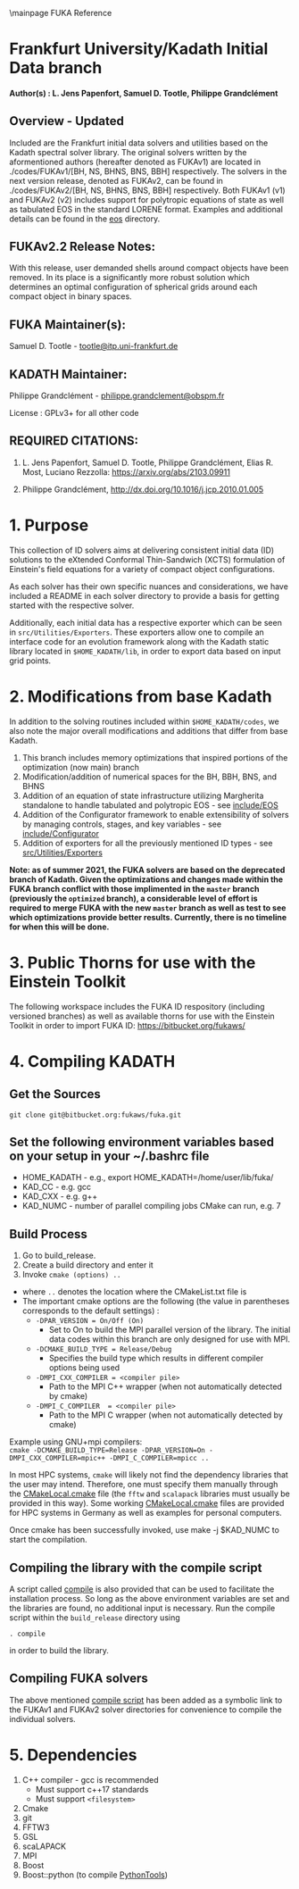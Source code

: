 \mainpage FUKA Reference
# Frankfurt University/Kadath Initial Data branch
#### Author(s)    : L. Jens Papenfort, Samuel D. Tootle, Philippe Grandclément

## Overview - Updated
Included are the Frankfurt initial data solvers and utilities based on the Kadath
  spectral solver library.  The original solvers written by the aformentioned authors
  (hereafter denoted as FUKAv1) are located in ./codes/FUKAv1/[BH, NS, BHNS, BNS, BBH] respectively.
  The solvers in the next version release, denoted as FUKAv2, can be found in ./codes/FUKAv2/[BH, NS, BHNS, BNS, BBH] respectively.
	Both FUKAv1 (v1) and FUKAv2 (v2) includes support for polytropic equations of state as well as tabulated EOS
  in the standard LORENE format.  Examples and additional details can be found in the [eos](https://bitbucket.org/fukaws/fuka/src/fuka/eos/) directory.

## FUKAv2.2 Release Notes:
With this release, user demanded shells around compact objects have been removed.  In its place is a significantly more robust solution
which determines an optimal configuration of spherical grids around each compact object in binary spaces. 
  
## FUKA Maintainer(s):  

Samuel D. Tootle - tootle@itp.uni-frankfurt.de

## KADATH Maintainer:
Philippe Grandclément - philippe.grandclement@obspm.fr

License      : GPLv3+ for all other code  

## REQUIRED CITATIONS:

1) L. Jens Papenfort, Samuel D. Tootle, Philippe Grandclément, Elias R. Most, Luciano Rezzolla: https://arxiv.org/abs/2103.09911  
  
2) Philippe Grandclément, http://dx.doi.org/10.1016/j.jcp.2010.01.005  

# 1. Purpose

This collection of ID solvers aims at delivering consistent initial data (ID)
solutions to the eXtended Conformal Thin-Sandwich (XCTS) formulation of
Einstein's field equations for a variety of compact object configurations.
  
As each solver has their own specific nuances and considerations, we have included
a README in each solver directory to provide a basis for getting started with the 
respective solver.  
  
Additionally, each initial data has a respective exporter which can be seen 
in `src/Utilities/Exporters`.  These exporters allow one to compile an interface code 
for an evolution framework along with the Kadath static library located in `$HOME_KADATH/lib`, in 
order to export data based on input grid points.  

# 2. Modifications from base Kadath

In addition to the solving routines included within `$HOME_KADATH/codes`, we also note the major overall modifications 
and additions that differ from base Kadath.  
1.  This branch includes memory optimizations that inspired portions of the optimization (now main) branch  
2.  Modification/addition of numerical spaces for the BH, BBH, BNS, and BHNS  
3.  Addition of an equation of state infrastructure utilizing Margherita standalone to handle
tabulated and polytropic EOS - see [include/EOS](https://bitbucket.org/fukaws/fuka/src/fuka/include/EOS)  
4.  Addition of the Configurator framework to enable extensibility of solvers by managing controls,
stages, and key variables - see [include/Configurator](https://bitbucket.org/fukaws/fuka/src/fuka/include/Configurator)  
5.  Addition of exporters for all the previously mentioned ID types - see [src/Utilities/Exporters](https://bitbucket.org/fukaws/fuka/src/fuka/src/Utilities/Exporters)

**Note: as of summer 2021, the FUKA solvers are based on the deprecated branch of Kadath.  Given the optimizations and changes made
within the FUKA branch conflict with those implimented in the `master` branch (previously the `optimized` branch), a considerable
level of effort is required to merge FUKA with the new `master` branch as well as test to see which optimizations provide better results.
Currently, there is no timeline for when this will be done.**

# 3. Public Thorns for use with the Einstein Toolkit

The following workspace includes the FUKA ID respository (including versioned branches) 
as well as available thorns for use with the Einstein Toolkit in order to import FUKA ID:
https://bitbucket.org/fukaws/



# 4. Compiling KADATH

## Get the Sources

`git clone git@bitbucket.org:fukaws/fuka.git`

## Set the following environment variables based on your setup in your ~/.bashrc file

- HOME_KADATH - e.g., export HOME_KADATH=/home/user/lib/fuka/
- KAD_CC - e.g. gcc
- KAD_CXX - e.g. g++
- KAD_NUMC - number of parallel compiling jobs CMake can run, e.g. 7

## Build Process

1. Go to build_release.
2. Create a build directory and enter it
3. Invoke `cmake (options) ..`
  - where `..` denotes the location where the CMakeList.txt file is
  - The important cmake options are the following (the value in parentheses corresponds to the default settings) :
    - `-DPAR_VERSION = On/Off (On)`
      - Set to On to build the MPI parallel version of the library. The initial data codes within this branch are only designed for use with MPI.
    - `-DCMAKE_BUILD_TYPE = Release/Debug`
      - Specifies the build type which results in different compiler options being used
    - `-DMPI_CXX_COMPILER = <compiler pile>`
      - Path to the MPI C++ wrapper (when not automatically detected by cmake)
    - `-DMPI_C_COMPILER  = <compiler pile>`
      - Path to the MPI C wrapper (when not automatically detected by cmake)

Example using GNU+mpi compilers:  
    `cmake -DCMAKE_BUILD_TYPE=Release -DPAR_VERSION=On -DMPI_CXX_COMPILER=mpic++ -DMPI_C_COMPILER=mpicc ..`

In most HPC systems, `cmake` will likely not find the dependency libraries that the user may intend.  Therefore,
one must specify them manually through the [CMakeLocal.cmake](https://bitbucket.org/fukaws/fuka/src/fuka/Cmake/CMakeLocal.cmake) file 
(the `fftw` and `scalapack` libraries must usually be provided in this way). 
Some working [CMakeLocal.cmake](https://bitbucket.org/fukaws/fuka/src/fuka/Cmake/CMakeLocal.cmake) files 
are provided for HPC systems in Germany as well as examples for personal computers.

Once cmake has been successfully invoked, use make -j $KAD_NUMC to start the compilation.

## Compiling the library with the compile script

A script called [compile](https://bitbucket.org/fukaws/fuka/src/fuka/build_release/compile) is also provided that can be used to facilitate the installation process. So long as the above environment variables are set and the libraries are found, no additional input is necessary.
Run the compile script within the `build_release` directory using 

`. compile` 

in order to build the library.  

## Compiling FUKA solvers
The above mentioned [compile script](https://bitbucket.org/fukaws/fuka/src/fuka/build_release/compile) has been added as a symbolic link to the FUKAv1 and FUKAv2 solver directories for convenience to compile the individual solvers.

# 5. Dependencies

1. C++ compiler - gcc is recommended
    - Must support c++17 standards
    - Must support `<filesystem>`
2. Cmake
3. git
4. FFTW3
5. GSL
6. scaLAPACK
7. MPI
8. Boost
9. Boost::python (to compile [PythonTools](https://bitbucket.org/fukaws/fuka/src/fuka/codes/PythonTools/))
